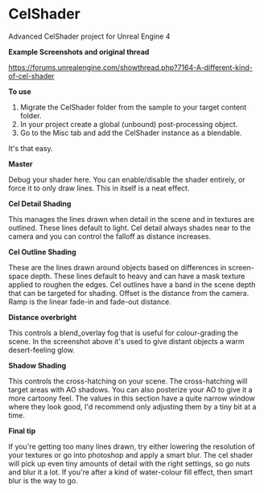 CelShader
=========

Advanced CelShader project for Unreal Engine 4

**Example Screenshots and original thread**

https://forums.unrealengine.com/showthread.php?7164-A-different-kind-of-cel-shader

**To use**

1. Migrate the CelShader folder from the sample to your target content folder.
2. In your project create a global (unbound) post-processing object.
3. Go to the Misc tab and add the CelShader instance as a blendable.

It's that easy.

**Master**

Debug your shader here. You can enable/disable the shader entirely, or force it to only draw lines. This in itself is a neat effect.

**Cel Detail Shading**

This manages the lines drawn when detail in the scene and in textures are outlined. These lines default to light. Cel detail always shades near to the camera and you can control the falloff as distance increases.

**Cel Outline Shading**

These are the lines drawn around objects based on differences in screen-space depth. These lines default to heavy and can have a mask texture applied to roughen the edges. Cel outlines have a band in the scene depth that can be targeted for shading. Offset is the distance from the camera. Ramp is the linear fade-in and fade-out distance.

**Distance overbright**

This controls a blend_overlay fog that is useful for colour-grading the scene. In the screenshot above it's used to give distant objects a warm desert-feeling glow.

**Shadow Shading**

This controls the cross-hatching on your scene. The cross-hatching will target areas with AO shadows. You can also posterize your AO to give it a more cartoony feel. The values in this section have a quite narrow window where they look good, I'd recommend only adjusting them by a tiny bit at a time.

**Final tip**

If you're getting too many lines drawn, try either lowering the resolution of your textures or go into photoshop and apply a smart blur. The cel shader will pick up even tiny amounts of detail with the right settings, so go nuts and blur it a lot. If you're after a kind of water-colour fill effect, then smart blur is the way to go.
